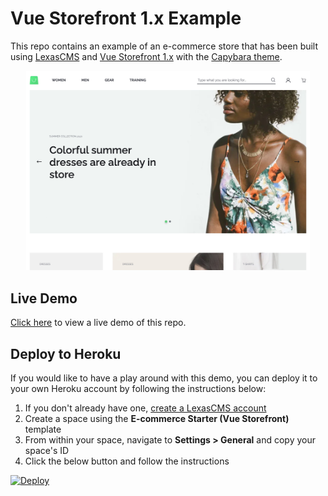 # Vue Storefront 1.x Example

This repo contains an example of an e-commerce store that has been built using [LexasCMS](https://www.lexascms.com/vue-storefront/) and [Vue Storefront 1.x](https://www.vuestorefront.io/) with the [Capybara theme](https://github.com/vuestorefront/vsf-capybara).

<p align="center">
  <img src="preview@2x.jpg" alt="Vue Storefront 1.x E-commerce Store Example Preview" style="max-width:90%;" />
</p>

## Live Demo

[Click here](https://lexascms-example-vsf-capybara.herokuapp.com/) to view a live demo of this repo.

## Deploy to Heroku

If you would like to have a play around with this demo, you can deploy it to your own Heroku account by following the instructions below:

1. If you don't already have one, [create a LexasCMS account](https://app.lexascms.com/signup)
2. Create a space using the **E-commerce Starter (Vue Storefront)** template
3. From within your space, navigate to **Settings > General** and copy your space's ID
4. Click the below button and follow the instructions

[![Deploy](https://www.herokucdn.com/deploy/button.svg)](https://heroku.com/deploy?template=https://github.com/LexasCMS/example-vsf-capybara)
